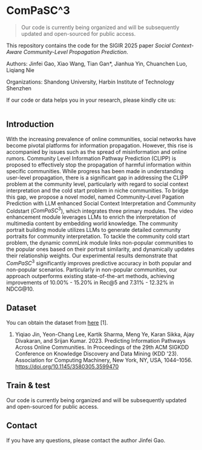 # ComPaSC^3

> Our code is currently being organized and will be subsequently updated and open-sourced for public access.

This repository contains the code for the SIGIR 2025 paper *Social Context-Aware Community-Level Propagation Prediction*.

Authors: Jinfei Gao, Xiao Wang, Tian Gan*, Jianhua Yin, Chuanchen Luo, Liqiang Nie

Organizations: Shandong University, Harbin Institute of Technology Shenzhen

If our code or data helps you in your research, please kindly cite us:

```

```

## Introduction

With the increasing prevalence of online communities, social networks have become pivotal platforms for information propagation. However, this rise is accompanied by issues such as the spread of misinformation and online rumors. Community Level Information Pathway Prediction (CLIPP) is proposed to effectively stop the propagation of harmful information within specific communities. While progress has been made in understanding user-level propagation, there is a significant gap in addressing the CLIPP problem at the community level, particularly with regard to social context interpretation and the cold start problem in niche communities. To bridge this gap, we propose a novel model, named Community-Level Pagation Prediction with LLM enhanced Social Context Interpretation and Community Coldstart ($ComPaSC^3$), which integrates three primary modules. The video enhancement module leverages LLMs to enrich the interpretation of multimedia content by embedding world knowledge. The community portrait building module utilizes LLMs to generate detailed community portraits for community interpretation. To tackle the community cold start problem, the dynamic commLink module links non-popular communities to the popular ones based on their portrait similarity, and dynamically updates their relationship weights. Our experimental results demonstrate that $ComPaSC^3$  significantly improves predictive accuracy in both popular and non-popular scenarios. Particularly in non-popular communities, our approach outperforms existing state-of-the-art methods, achieving improvements of 10.00% - 15.20% in Rec@5 and 7.31% - 12.32% in NDCG@10.

## Dataset

You can obtain the dataset from [here](https://github.com/claws-lab/INPAC) [1].

1. Yiqiao Jin, Yeon-Chang Lee, Kartik Sharma, Meng Ye, Karan Sikka, Ajay Divakaran, and Srijan Kumar. 2023. Predicting Information Pathways Across Online Communities. In Proceedings of the 29th ACM SIGKDD Conference on Knowledge Discovery and Data Mining (KDD '23). Association for Computing Machinery, New York, NY, USA, 1044–1056. https://doi.org/10.1145/3580305.3599470

## Train & test

Our code is currently being organized and will be subsequently updated and open-sourced for public access.

## Contact

If you have any questions, please contact the author Jinfei Gao.

